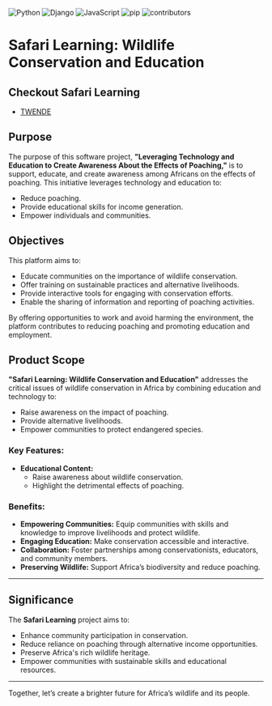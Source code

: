 ![Python](https://img.shields.io/badge/Python-51.3%25-brightgreen.svg) ![Django](https://img.shields.io/badge/Django-51.3%25-brightgreen.svg) ![JavaScript](https://img.shields.io/badge/JavaScript-1.1%25-lightgrey.svg) ![pip](https://img.shields.io/badge/pip-0.1%25-brightgreen.svg) ![contributors](https://img.shields.io/badge/contributors-2-orange.svg)


# Safari Learning: Wildlife Conservation and Education

## Checkout Safari Learning
   - [TWENDE](https://kyla.pythonanywhere.com/safari_learning/landing_page/)

## Purpose
The purpose of this software project, **"Leveraging Technology and Education to Create Awareness About the Effects of Poaching,"** is to support, educate, and create awareness among Africans on the effects of poaching. This initiative leverages technology and education to:
- Reduce poaching.
- Provide educational skills for income generation.
- Empower individuals and communities.

## Objectives
This platform aims to:
- Educate communities on the importance of wildlife conservation.
- Offer training on sustainable practices and alternative livelihoods.
- Provide interactive tools for engaging with conservation efforts.
- Enable the sharing of information and reporting of poaching activities.

By offering opportunities to work and avoid harming the environment, the platform contributes to reducing poaching and promoting education and employment.


## Product Scope
**"Safari Learning: Wildlife Conservation and Education"** addresses the critical issues of wildlife conservation in Africa by combining education and technology to:
- Raise awareness on the impact of poaching.
- Provide alternative livelihoods.
- Empower communities to protect endangered species.

### Key Features:
- **Educational Content:**
   - Raise awareness about wildlife conservation.
   - Highlight the detrimental effects of poaching.


### Benefits:
- **Empowering Communities:** Equip communities with skills and knowledge to improve livelihoods and protect wildlife.
- **Engaging Education:** Make conservation accessible and interactive.
- **Collaboration:** Foster partnerships among conservationists, educators, and community members.
- **Preserving Wildlife:** Support Africa’s biodiversity and reduce poaching.

---

## Significance
The **Safari Learning** project aims to:
- Enhance community participation in conservation.
- Reduce reliance on poaching through alternative income opportunities.
- Preserve Africa's rich wildlife heritage.
- Empower communities with sustainable skills and educational resources.

---

Together, let’s create a brighter future for Africa’s wildlife and its people.
